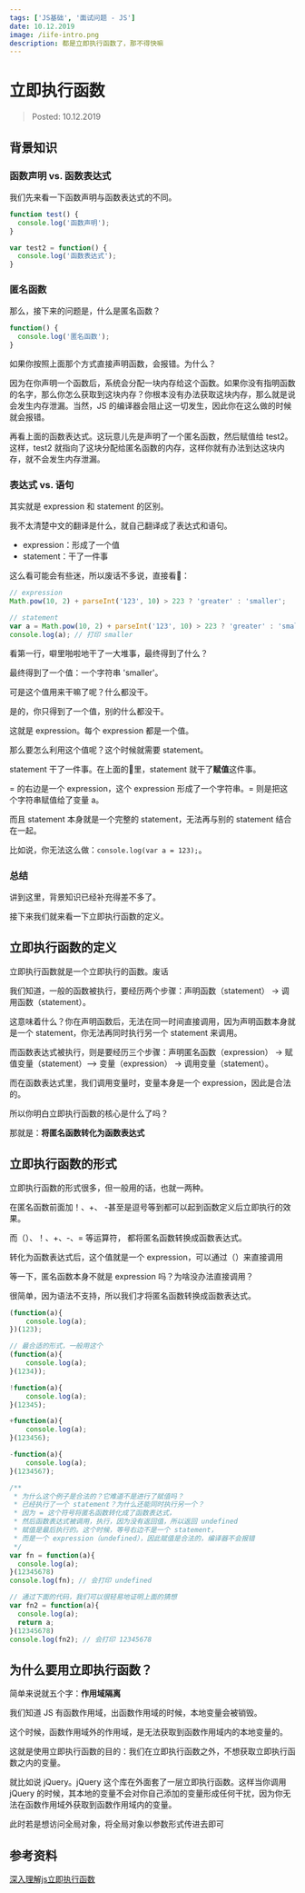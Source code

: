 ```yaml
---
tags: ['JS基础', '面试问题 - JS']
date: 10.12.2019
image: /iife-intro.png
description: 都是立即执行函数了，那不得快嘛
---
```


# 立即执行函数

> Posted: 10.12.2019

<Tag />

## 背景知识

### 函数声明 vs. 函数表达式

我们先来看一下函数声明与函数表达式的不同。

```javascript
function test() {
  console.log('函数声明');
}

var test2 = function() {
  console.log('函数表达式');
}
```

### 匿名函数

那么，接下来的问题是，什么是匿名函数？

```javascript
function() {
  console.log('匿名函数');
}
```

如果你按照上面那个方式直接声明函数，会报错。为什么？

因为在你声明一个函数后，系统会分配一块内存给这个函数。如果你没有指明函数的名字，那么你怎么获取到这块内存？你根本没有办法获取这块内存，那么就是说会发生内存泄漏。当然，JS 的编译器会阻止这一切发生，因此你在这么做的时候就会报错。

再看上面的函数表达式。这玩意儿先是声明了一个匿名函数，然后赋值给 test2。这样，test2 就指向了这块分配给匿名函数的内存，这样你就有办法到达这块内存，就不会发生内存泄漏。

### 表达式 vs. 语句

其实就是 expression 和 statement 的区别。

我不太清楚中文的翻译是什么，就自己翻译成了表达式和语句。

- expression：形成了一个值
- statement：干了一件事

这么看可能会有些迷，所以废话不多说，直接看🌰：

```javascript
// expression
Math.pow(10, 2) + parseInt('123', 10) > 223 ? 'greater' : 'smaller';

// statement
var a = Math.pow(10, 2) + parseInt('123', 10) > 223 ? 'greater' : 'smaller';
console.log(a); // 打印 smaller
```

看第一行，噼里啪啦地干了一大堆事，最终得到了什么？

最终得到了一个值：一个字符串 'smaller'。

可是这个值用来干嘛了呢？什么都没干。

是的，你只得到了一个值，别的什么都没干。

这就是 expression。每个 expression 都是一个值。

那么要怎么利用这个值呢？这个时候就需要 statement。

statement 干了一件事。在上面的🌰里，statement 就干了<span v-red>**赋值**</span>这件事。

= 的右边是一个 expression，这个 expression 形成了一个字符串。= 则是把这个字符串赋值给了变量 a。

而且 statement 本身就是一个完整的 statement，无法再与别的 statement 结合在一起。

比如说，你无法这么做：`console.log(var a = 123);`。

### 总结

讲到这里，背景知识已经补充得差不多了。

接下来我们就来看一下立即执行函数的定义。

## 立即执行函数的定义

立即执行函数就是一个立即执行的函数。<span v-line>废话</span>

我们知道，一般的函数被执行，要经历两个步骤：声明函数（statement） -> 调用函数（statement）。

这意味着什么？你在声明函数后，无法在同一时间直接调用，因为声明函数本身就是一个 statement，你无法再同时执行另一个 statement 来调用。

而函数表达式被执行，则是要经历三个步骤：声明匿名函数（expression） -> 赋值变量（statement）--> 变量（expression） -> 调用变量（statement）。

而在函数表达式里，我们调用变量时，变量本身是一个 expression，因此是合法的。

所以你明白立即执行函数的核心是什么了吗？

那就是：<span v-red>**将匿名函数转化为函数表达式**</span>

## 立即执行函数的形式

立即执行函数的形式很多，但一般用的话，也就一两种。

在匿名函数前面加！、+、 -甚至是逗号等到都可以起到函数定义后立即执行的效果。

而（）、！、+、-、= 等运算符， 都将匿名函数转换成函数表达式。

转化为函数表达式后，这个值就是一个 expression，可以通过（）来直接调用

等一下，匿名函数本身不就是 expression 吗？为啥没办法直接调用？

很简单，因为语法不支持，所以我们才将匿名函数转换成函数表达式。

```javascript
(function(a){
	console.log(a);
})(123);

// 最合适的形式，一般用这个
(function(a){
	console.log(a);
}(1234));

!function(a){
	console.log(a);
}(12345);

+function(a){
	console.log(a);
}(123456);

-function(a){
	console.log(a);
}(1234567);

/**
 * 为什么这个例子是合法的？它难道不是进行了赋值吗？
 * 已经执行了一个 statement？为什么还能同时执行另一个？
 * 因为 = 这个符号将匿名函数转化成了函数表达式，
 * 然后函数表达式被调用，执行，因为没有返回值，所以返回 undefined
 * 赋值是最后执行的。这个时候，等号右边不是一个 statement，
 * 而是一个 expression（undefined），因此赋值是合法的，编译器不会报错
 */
var fn = function(a){
  console.log(a);
}(12345678)
console.log(fn); // 会打印 undefined

// 通过下面的代码，我们可以很轻易地证明上面的猜想
var fn2 = function(a){
  console.log(a);
  return a;
}(12345678)
console.log(fn2); // 会打印 12345678
```

## 为什么要用立即执行函数？

简单来说就五个字：<span v-red>**作用域隔离**</span>

我们知道 JS 有函数作用域，出函数作用域的时候，本地变量会被销毁。

这个时候，函数作用域外的作用域，是无法获取到函数作用域内的本地变量的。

这就是使用立即执行函数的目的：我们在立即执行函数之外，不想获取立即执行函数之内的变量。

就比如说 jQuery。jQuery 这个库在外面套了一层立即执行函数。这样当你调用 jQuery 的时候，其本地的变量不会对你自己添加的变量形成任何干扰，因为你无法在函数作用域外获取到函数作用域内的变量。

此时若是想访问全局对象，将全局对象以参数形式传进去即可

## 参考资料

[深入理解js立即执行函数](https://www.cnblogs.com/cnfxx/p/7337889.html)

<Disqus />